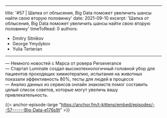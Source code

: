 
---
title: '#57 | Шапка от облысения, Big Data поможет увеличить шансы найти свою вторую половинку'
date: 2021-09-10
excerpt: 'Шапка от облысения, Big Data поможет увеличить шансы найти свою вторую половинку'
timeToRead: 0
authors:
  - Dmitry Sitnikov
  - George Ymydykov
  - Yulia Terterian
---

— Немного новостей с Марса от ровера Perseverance<br/>
— Стартап Luminate создал высокотехнологичный головной убор для пациентов проходящих химиотерапию, испытания на животных показали эффективность 80%, тесты для людей в процессе<br/>
— Анализ данных из сервисов онлайн знакомств помог составить целый список советов, которые могут увеличь вашу привлекательность.

{{< anchor-episode-large "https://anchor.fm/t-kittens/embed/episodes/--57------Big-Data-e176s9t" >}}

